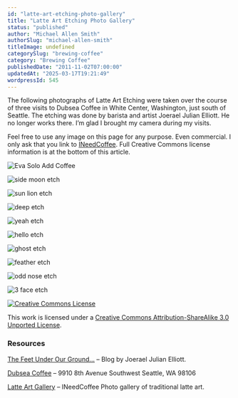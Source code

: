 ```yaml
---
id: "latte-art-etching-photo-gallery"
title: "Latte Art Etching Photo Gallery"
status: "published"
author: "Michael Allen Smith"
authorSlug: "michael-allen-smith"
titleImage: undefined
categorySlug: "brewing-coffee"
category: "Brewing Coffee"
publishedDate: "2011-11-02T07:00:00"
updatedAt: "2025-03-17T19:21:49"
wordpressId: 545
---
```


The following photographs of Latte Art Etching were taken over the course of three visits to Dubsea Coffee in White Center, Washington, just south of Seattle. The etching was done by barista and artist Joerael Julian Elliott. He no longer works there. I’m glad I brought my camera during my visits.

Feel free to use any image on this page for any purpose. Even commercial. I only ask that you link to [INeedCoffee](https://ineedcoffee.com). Full Creative Commons license information is at the bottom of this article.

![Eva Solo Add Coffee](etch-33221.jpg)

![side moon etch](etch-3324.jpg)

![sun lion etch](etch-3670.jpg)

![deep etch](etch-3671.jpg)

![yeah etch](etch-3675.jpg)

![hello etch](etch-3678.jpg)

![ghost etch](etch-3680.jpg)

![feather etch](etch-3681.jpg)

![odd nose etch](etch-3686.jpg)

![3 face etch](etch-81.jpg)

[![Creative Commons License](88x31.png)](https://creativecommons.org/licenses/by-sa/3.0/)

This work is licensed under a [Creative Commons Attribution-ShareAlike 3.0 Unported License](https://creativecommons.org/licenses/by-sa/3.0/).

### Resources

[The Feet Under Our Ground…](http://joerael.blogspot.com/) – Blog by Joerael Julian Elliott.

[Dubsea Coffee](https://www.dubseacoffee.com/) – 9910 8th Avenue Southwest Seattle, WA 98106

[Latte Art Gallery](http://ineedcoffee.com/latte-art-gallery/) – INeedCoffee Photo gallery of traditional latte art.